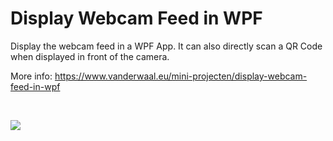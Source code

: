 # Display Webcam Feed in WPF

Display the webcam feed in a WPF App. It can also directly scan a QR Code when displayed in front of the camera.

More info: https://www.vanderwaal.eu/mini-projecten/display-webcam-feed-in-wpf

&nbsp;

<img src="https://www.vanderwaal.eu/files/display-webcam-feed-in-wpf.jpg">
